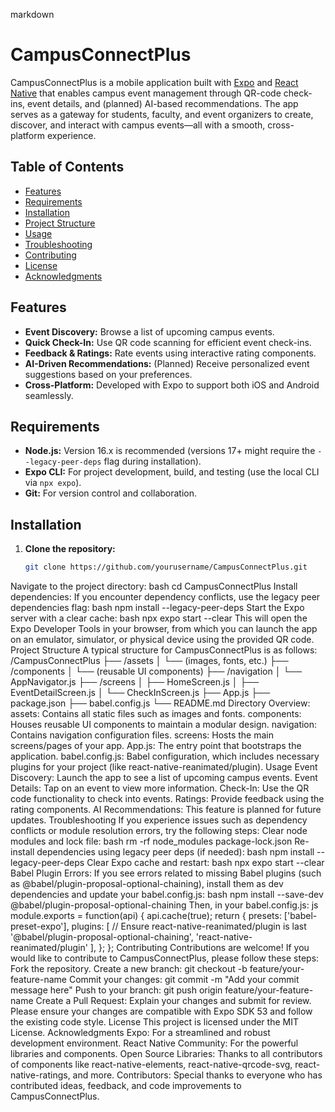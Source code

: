 markdown
# CampusConnectPlus

CampusConnectPlus is a mobile application built with [Expo](https://expo.dev/) and [React Native](https://reactnative.dev/) that enables campus event management through QR-code check-ins, event details, and (planned) AI-based recommendations. The app serves as a gateway for students, faculty, and event organizers to create, discover, and interact with campus events—all with a smooth, cross-platform experience.

## Table of Contents

- [Features](#features)
- [Requirements](#requirements)
- [Installation](#installation)
- [Project Structure](#project-structure)
- [Usage](#usage)
- [Troubleshooting](#troubleshooting)
- [Contributing](#contributing)
- [License](#license)
- [Acknowledgments](#acknowledgments)

## Features

- **Event Discovery:** Browse a list of upcoming campus events.
- **Quick Check-In:** Use QR code scanning for efficient event check-ins.
- **Feedback & Ratings:** Rate events using interactive rating components.
- **AI-Driven Recommendations:** (Planned) Receive personalized event suggestions based on your preferences.
- **Cross-Platform:** Developed with Expo to support both iOS and Android seamlessly.

## Requirements

- **Node.js:** Version 16.x is recommended (versions 17+ might require the `--legacy-peer-deps` flag during installation).
- **Expo CLI:** For project development, build, and testing (use the local CLI via `npx expo`).
- **Git:** For version control and collaboration.

## Installation

1. **Clone the repository:**

   ```bash
   git clone https://github.com/yourusername/CampusConnectPlus.git
Navigate to the project directory:
bash
cd CampusConnectPlus
Install dependencies:
If you encounter dependency conflicts, use the legacy peer dependencies flag:
bash
npm install --legacy-peer-deps
Start the Expo server with a clear cache:
bash
npx expo start --clear
This will open the Expo Developer Tools in your browser, from which you can launch the app on an emulator, simulator, or physical device using the provided QR code.
Project Structure
A typical structure for CampusConnectPlus is as follows:
/CampusConnectPlus
├── /assets
│   └── (images, fonts, etc.)
├── /components
│   └── (reusable UI components)
├── /navigation
│   └── AppNavigator.js
├── /screens
│   ├── HomeScreen.js
│   ├── EventDetailScreen.js
│   └── CheckInScreen.js
├── App.js
├── package.json
├── babel.config.js
└── README.md
Directory Overview:
assets: Contains all static files such as images and fonts.
components: Houses reusable UI components to maintain a modular design.
navigation: Contains navigation configuration files.
screens: Hosts the main screens/pages of your app.
App.js: The entry point that bootstraps the application.
babel.config.js: Babel configuration, which includes necessary plugins for your project (like react-native-reanimated/plugin).
Usage
Event Discovery: Launch the app to see a list of upcoming campus events.
Event Details: Tap on an event to view more information.
Check-In: Use the QR code functionality to check into events.
Ratings: Provide feedback using the rating components.
AI Recommendations: This feature is planned for future updates.
Troubleshooting
If you experience issues such as dependency conflicts or module resolution errors, try the following steps:
Clear node modules and lock file:
bash
rm -rf node_modules package-lock.json
Re-install dependencies using legacy peer deps (if needed):
bash
npm install --legacy-peer-deps
Clear Expo cache and restart:
bash
npx expo start --clear
Babel Plugin Errors:
If you see errors related to missing Babel plugins (such as @babel/plugin-proposal-optional-chaining), install them as dev dependencies and update your babel.config.js:
bash
npm install --save-dev @babel/plugin-proposal-optional-chaining
Then, in your babel.config.js:
js
module.exports = function(api) {
  api.cache(true);
  return {
    presets: ['babel-preset-expo'],
    plugins: [
      // Ensure react-native-reanimated/plugin is last
      '@babel/plugin-proposal-optional-chaining',
      'react-native-reanimated/plugin'
    ],
  };
};
Contributing
Contributions are welcome! If you would like to contribute to CampusConnectPlus, please follow these steps:
Fork the repository.
Create a new branch: git checkout -b feature/your-feature-name
Commit your changes: git commit -m "Add your commit message here"
Push to your branch: git push origin feature/your-feature-name
Create a Pull Request: Explain your changes and submit for review.
Please ensure your changes are compatible with Expo SDK 53 and follow the existing code style.
License
This project is licensed under the MIT License.
Acknowledgments
Expo: For a streamlined and robust development environment.
React Native Community: For the powerful libraries and components.
Open Source Libraries: Thanks to all contributors of components like react-native-elements, react-native-qrcode-svg, react-native-ratings, and more.
Contributors: Special thanks to everyone who has contributed ideas, feedback, and code improvements to CampusConnectPlus.